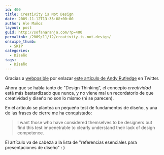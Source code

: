 ```yaml
---
id: 400
title: Creativity is Not Design
date: 2009-11-12T13:33:08+00:00
author: Ale Muñoz
layout: post
guid: http://sofanaranja.com/?p=400
permalink: /2009/11/12/creativity-is-not-design/
onswipe_thumb:
  - SKIP
categories:
  - Diseño
tags:
  - Diseño
---
```

Gracias a [webposible](http://www.webposible.com/) por enlazar [este artículo de Andy Rutledge](http://www.andyrutledge.com/creativity-is-not-design-test-2.php) en Twitter.

Ahora que se habla tanto de "Design Thinking", el concepto *creatividad* está más bastardizado que nunca, y no viene mal un recordatorio de que creatividad y diseño no son lo mismo (ni se parecen).

En el artículo se plantea un pequeño test de fundamentos de diseño, y una de las frases de cierre me ha conquistado:

> I want those who have considered themselves to be designers but find this test impenetrable to clearly understand their lack of design competence.

El artículo va de cabeza a la lista de "referencias esenciales para presentaciones de diseño" : )